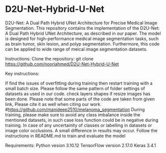 # D2U-Net-Hybrid-U-Net
D2U-Net: A Dual Path Hybrid UNet Architecture for Precise Medical Image Segmentation.
This repository contains the implementation of the D2U-Net: A Dual Path Hybrid UNet Architecture, as described in our paper. The model is designed for high-performance medical image segmentation tasks, such as brain tumor, skin lesion, and polyp segmentation. Furthermore, this code can be applied to wide range of meical image segmentation datasets. 

Instructions: Clone the repository: git clone https://github.com/nooriahmed/D2U-Net-Hybrid-U-Net 

Key instructions:

If find the issues of overfitting during training then restart training with a small batch size.
Please follow the same pattern of folder settings of datasets as used in our code.
check layers shapes if resize images has been done.
Please note that some parts of the code are taken from given link, Please cite it as well when citing our work. #https://github.com/manideep2510/melanoma_segmentation
During training, please make sure to avoid any class imbalance inside the mentioned datasets, in such case loss function could be in negative during training.
In case of any uncertainity of classes or labelling in datasets or image color occlusions. A small difference in results may occur.
Follow the instructions in README.md to train and evaluate the model 

Requirements: 
Python vesion 3.10.12 
TensorFlow version 2.17.0
Keras 3.4.1
